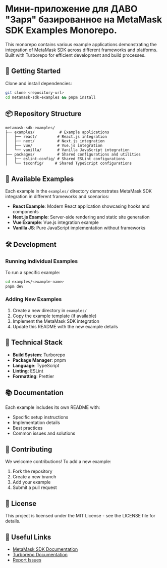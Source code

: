# Мини-приложение для ДАВО "Заря" базированное на MetaMask SDK Examples Monorepo.

This monorepo contains various example applications demonstrating the integration of MetaMask SDK across different frameworks and platforms. Built with Turborepo for efficient development and build processes.

## 🚀 Getting Started

Clone and install dependencies:

```sh
git clone <repository-url>
cd metamask-sdk-examples && pnpm install
```

## 📦 Repository Structure

```
metamask-sdk-examples/
├── examples/           # Example applications
│   ├── react/         # React.js integration
│   ├── next/          # Next.js integration
│   ├── vue/           # Vue.js integration
│   └── vanilla/       # Vanilla JavaScript integration
├── packages/          # Shared configurations and utilities
│   ├── eslint-config/ # Shared ESLint configurations
│   └── tsconfig/     # Shared TypeScript configurations
```

## 🎯 Available Examples

Each example in the `examples/` directory demonstrates MetaMask SDK integration in different frameworks and scenarios:

- **React Example**: Modern React application showcasing hooks and components
- **Next.js Example**: Server-side rendering and static site generation
- **Vue Example**: Vue.js integration example
- **Vanilla JS**: Pure JavaScript implementation without frameworks

## 🛠 Development

### Running Individual Examples

To run a specific example:

```sh
cd examples/<example-name>
pnpm dev
```

### Adding New Examples

1. Create a new directory in `examples/`
2. Copy the example template (if available)
3. Implement the MetaMask SDK integration
4. Update this README with the new example details

## 🔧 Technical Stack

- **Build System**: Turborepo
- **Package Manager**: pnpm
- **Language**: TypeScript
- **Linting**: ESLint
- **Formatting**: Prettier

## 📚 Documentation

Each example includes its own README with:
- Specific setup instructions
- Implementation details
- Best practices
- Common issues and solutions

## 🤝 Contributing

We welcome contributions! To add a new example:

1. Fork the repository
2. Create a new branch
3. Add your example
4. Submit a pull request

## 📝 License

This project is licensed under the MIT License - see the LICENSE file for details.

## 🔗 Useful Links

- [MetaMask SDK Documentation](https://docs.metamask.io/sdk/)
- [Turborepo Documentation](https://turbo.build/repo/docs)
- [Report Issues](https://github.com/MetaMask/metamask-sdk-examples/issues)
